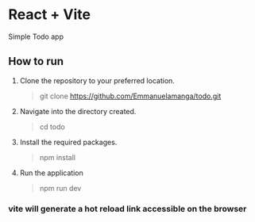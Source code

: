 # React + Vite

Simple Todo app

## How to run
1. Clone the repository to your preferred location.
   > git clone https://github.com/Emmanuelamanga/todo.git
2. Navigate into the directory created.
   > cd todo
3. Install the required packages.
   > npm install
4. Run the application
   > npm run dev

### vite will generate a hot reload link accessible on the browser 
